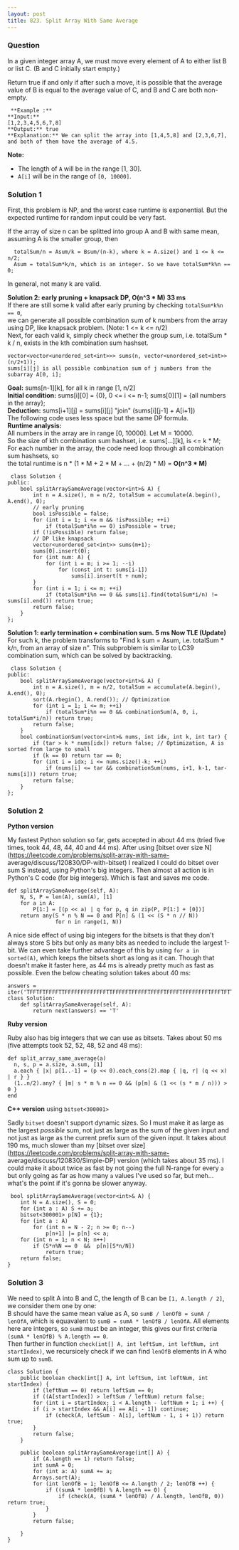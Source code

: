 ```yaml
---
layout: post
title: 823. Split Array With Same Average
---
```

### Question
In a given integer array A, we must move every element of A to either list B
or list C. (B and C initially start empty.)

Return true if and only if after such a move, it is possible that the average
value of B is equal to the average value of C, and B and C are both non-empty.

    
    
     **Example :**
    **Input:** 
    [1,2,3,4,5,6,7,8]
    **Output:** true
    **Explanation:** We can split the array into [1,4,5,8] and [2,3,6,7], and both of them have the average of 4.5.
    

**Note:**

  * The length of `A` will be in the range [1, 30].
  * `A[i]` will be in the range of `[0, 10000]`.

### Solution 1
First, this problem is NP, and the worst case runtime is exponential. But the
expected runtime for random input could be very fast.

If the array of size n can be splitted into group A and B with same mean,
assuming A is the smaller group, then

    
    
      totalSum/n = Asum/k = Bsum/(n-k), where k = A.size() and 1 <= k <= n/2;
      Asum = totalSum*k/n, which is an integer. So we have totalSum*k%n == 0;
    

In general, not many k are valid.

**Solution 2: early pruning + knapsack DP, O(n^3 * M) 33 ms**  
If there are still some k valid after early pruning by checking `totalSum*k%n
== 0`,  
we can generate all possible combination sum of k numbers from the array using
DP, like knapsack problem. (Note: 1  <= k <= n/2)  
Next, for each valid k, simply check whether the group sum, i.e. totalSum * k
/ n, exists in the kth combination sum hashset.

    
    
    vector<vector<unordered_set<int>>> sums(n, vector<unordered_set<int>>(n/2+1));
    sums[i][j] is all possible combination sum of j numbers from the subarray A[0, i];
    

**Goal:** sums[n-1][k], for all k in range [1, n/2]  
**Initial condition:** sums[i][0] = {0}, 0  <= i <= n-1; sums[0][1] = {all
numbers in the array};  
**Deduction:** sums[i+1][j] = sums[i][j] "join" (sums[i][j-1] + A[i+1])  
The following code uses less space but the same DP formula.  
**Runtime analysis:**  
All numbers in the array are in range [0, 10000]. Let M = 10000.  
So the size of kth combination sum hashset, i.e. sums[...][k], is  <= k * M;  
For each number in the array, the code need loop through all combination sum
hashsets, so  
the total runtime is n * (1 * M + 2 * M + ... + (n/2) * M) = **O(n^3 * M)**

    
    
     class Solution {
    public:
        bool splitArraySameAverage(vector<int>& A) {
            int n = A.size(), m = n/2, totalSum = accumulate(A.begin(), A.end(), 0);
            // early pruning
            bool isPossible = false;
            for (int i = 1; i <= m && !isPossible; ++i) 
                if (totalSum*i%n == 0) isPossible = true;
            if (!isPossible) return false;
            // DP like knapsack
            vector<unordered_set<int>> sums(m+1);
            sums[0].insert(0);
            for (int num: A) {
                for (int i = m; i >= 1; --i) 
                    for (const int t: sums[i-1]) 
                        sums[i].insert(t + num);
            }
            for (int i = 1; i <= m; ++i) 
                if (totalSum*i%n == 0 && sums[i].find(totalSum*i/n) != sums[i].end()) return true;
            return false;
        }
    };
    

**Solution 1: early termination + combination sum. 5 ms Now TLE (Update)**  
For such k, the problem transforms to "Find k sum = Asum, i.e. totalSum * k/n,
from an array of size n". This subproblem is similar to LC39 combination sum,
which can be solved by backtracking.

    
    
     class Solution {
    public:
        bool splitArraySameAverage(vector<int>& A) {
            int n = A.size(), m = n/2, totalSum = accumulate(A.begin(), A.end(), 0);
            sort(A.rbegin(), A.rend()); // Optimization
            for (int i = 1; i <= m; ++i) 
                if (totalSum*i%n == 0 && combinationSum(A, 0, i, totalSum*i/n)) return true;
            return false;
        }
        bool combinationSum(vector<int>& nums, int idx, int k, int tar) {
            if (tar > k * nums[idx]) return false; // Optimization, A is sorted from large to small
            if (k == 0) return tar == 0;
            for (int i = idx; i <= nums.size()-k; ++i) 
                if (nums[i] <= tar && combinationSum(nums, i+1, k-1, tar-nums[i])) return true;
            return false;
        }
    };
    


### Solution 2
**Python version**

My fastest Python solution so far, gets accepted in about 44 ms (tried five
times, took 44, 48, 44, 40 and 44 ms). After using [bitset over size
N](https://leetcode.com/problems/split-array-with-same-
average/discuss/120830/DP-with-bitset) I realized I could do bitset over sum S
instead, using Python's big integers. Then almost all action is in Python's C
code (for big integers). Which is fast and saves me code.

    
    
    def splitArraySameAverage(self, A):
        N, S, P = len(A), sum(A), [1]
        for a in A:
            P[1:] = [(p << a) | q for p, q in zip(P, P[1:] + [0])]
        return any(S * n % N == 0 and P[n] & (1 << (S * n // N))
                   for n in range(1, N))
    

A nice side effect of using big integers for the bitsets is that they don't
always store S bits but only as many bits as needed to include the largest
1-bit. We can even take further advantage of this by using `for a in
sorted(A)`, which keeps the bitsets short as long as it can. Though that
doesn't make it faster here, as 44 ms is already pretty much as fast as
possible. Even the below cheating solution takes about 40 ms:

    
    
    answers = iter('TFFTFTFFFFTTFFFFFFFFFFFFFTTFFFFFTFFFFFTFFFFTFFFFTFFFFFFFFTFFFTFTTFFFTFTFFFFFFFFFFFFTFFF')
    class Solution:
        def splitArraySameAverage(self, A):
            return next(answers) == 'T'
    

  

**Ruby version**

Ruby also has big integers that we can use as bitsets. Takes about 50 ms (five
attempts took 52, 52, 48, 52 and 48 ms):

    
    
    def split_array_same_average(a)
      n, s, p = a.size, a.sum, [1]
      a.each { |x| p[1..-1] = (p << 0).each_cons(2).map { |q, r| (q << x) | r } }
      (1..n/2).any? { |m| s * m % n == 0 && (p[m] & (1 << (s * m / n))) > 0 }
    end
    

  

**C++ version** using `bitset<300001>`

Sadly `bitset` doesn't support dynamic sizes. So I must make it as large as
the largest _possible_ sum, not just as large as the sum of the given input
and not just as large as the current prefix sum of the given input. It takes
about 190 ms, much slower than my [bitset over
size](https://leetcode.com/problems/split-array-with-same-
average/discuss/120830/Simple-DP) version (which takes about 35 ms). I could
make it about twice as fast by not going the full N-range for every `a` but
only going as far as how many `a` values I've used so far, but meh... what's
the point if it's gonna be slower anyway.

    
    
     bool splitArraySameAverage(vector<int>& A) {        
        int N = A.size(), S = 0;
        for (int a : A) S += a;
        bitset<300001> p[N] = {1};
        for (int a : A)
            for (int n = N - 2; n >= 0; n--)
                p[n+1] |= p[n] << a;
        for (int n = 1; n < N; n++)
            if (S*n%N == 0  &&  p[n][S*n/N])
                return true;
        return false;
    }
    


### Solution 3
We need to split A into B and C, the length of B can be `[1, A.length / 2]`,
we consider them one by one:  
B should have the same mean value as A, so `sumB / lenOfB = sumA / lenOfA`,
which is equavalent to `sumB = sumA * lenOfB / lenOfA`. All elements here are
integers, so `sumB` must be an integer, this gives our first criteria `(sumA *
lenOfB) % A.length == 0`.  
Then further in function `check(int[] A, int leftSum, int leftNum, int
startIndex)`, we recursicely check if we can find `lenOfB` elements in A who
sum up to `sumB`.

    
    
    class Solution {    
        public boolean check(int[] A, int leftSum, int leftNum, int startIndex) {       
            if (leftNum == 0) return leftSum == 0;
            if ((A[startIndex]) > leftSum / leftNum) return false;
            for (int i = startIndex; i < A.length - leftNum + 1; i ++) {
    	    if (i > startIndex && A[i] == A[i - 1]) continue;
                if (check(A, leftSum - A[i], leftNum - 1, i + 1)) return true;
            }
            return false;       
        }
        
        public boolean splitArraySameAverage(int[] A) {
            if (A.length == 1) return false;
            int sumA = 0;
            for (int a: A) sumA += a;
            Arrays.sort(A);
            for (int lenOfB = 1; lenOfB <= A.length / 2; lenOfB ++) {
                if ((sumA * lenOfB) % A.length == 0) {
                    if (check(A, (sumA * lenOfB) / A.length, lenOfB, 0)) return true;
                }
            }
            return false;
            
        }
    }
    



